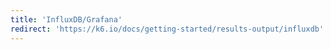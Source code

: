 ```yaml
---
title: 'InfluxDB/Grafana'
redirect: 'https://k6.io/docs/getting-started/results-output/influxdb'
---
```

